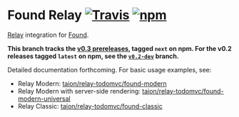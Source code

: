 # Found Relay [![Travis][build-badge]][build] [![npm][npm-badge]][npm]

[Relay](http://facebook.github.io/relay/) integration for [Found](https://github.com/4Catalyzer/found).

**This branch tracks the [v0.3 prereleases](https://github.com/4Catalyzer/found-relay/releases), tagged `next` on npm. For the v0.2 releases tagged `latest` on npm, see the [`v0.2-dev`](https://github.com/4Catalyzer/found-relay/tree/v0.2-dev) branch.**

Detailed documentation forthcoming. For basic usage examples, see:

- Relay Modern: [taion/relay-todomvc/found-modern](https://github.com/taion/relay-todomvc/tree/found-modern)
- Relay Modern with server-side rendering: [taion/relay-todomvc/found-modern-universal](https://github.com/taion/relay-todomvc/tree/found-modern-universal)
- Relay Classic: [taion/relay-todomvc/found-classic](https://github.com/taion/relay-todomvc/tree/found-classic)

[build-badge]: https://img.shields.io/travis/4Catalyzer/found-relay/master.svg
[build]: https://travis-ci.org/4Catalyzer/found-relay

[npm-badge]: https://img.shields.io/npm/v/found-relay/next.svg
[npm]: https://www.npmjs.org/package/found-relay

